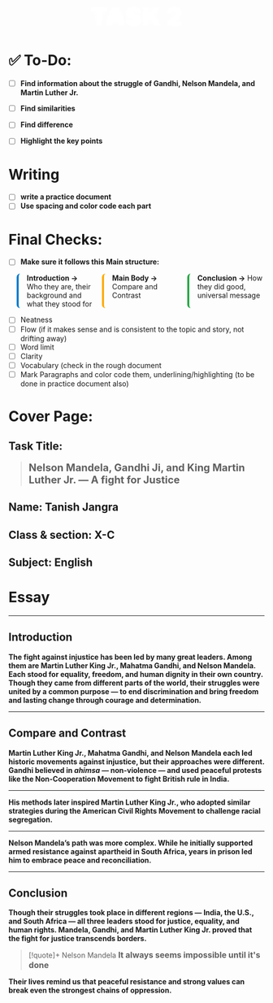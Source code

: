 # <div style = "text-align: center;"><span style = "animation: fadeInUp 0.7s ease-in-out; font-weight: bold;"><span style="text-shadow: 0 0 13px rgb(255,255,255), 0 0 2px rgb(255,255,255); font-size: 50; font-weight: 1000; padding: 3px; padding-right: 10px; padding-left: 10px; border-radius: 7px; color: rgb(255,255,255);">TASK 2</span></span></div>
# <span style = "animation: fadeInUp 0.7s ease-in-out; font-weight: bold;">✅ To-Do:</span>

- [ ] <span style = "animation: fadeInUp 0.7s ease-in-out; font-weight: bold;">Find information about the struggle of Gandhi, Nelson Mandela, and Martin Luther Jr.</span>
    
- [ ] <span style = "animation: fadeInUp 0.7s ease-in-out; font-weight: bold;">Find similarities</span>
    
- [ ] <span style = "animation: fadeInUp 0.7s ease-in-out; font-weight: bold;">Find difference</span>
    
- [ ] <span style = "animation: fadeInUp 0.7s ease-in-out; font-weight: bold;">Highlight the key points</span>

# <span style = "animation: fadeInUp 0.7s ease-in-out;">Writing</span>

- [ ] <span style = "animation: fadeInUp 0.7s ease-in-out; font-weight: bold;">write a practice document</span>
- [ ] <span style = "animation: fadeInUp 0.7s ease-in-out; font-weight: bold;">Use spacing and color code each part</span>

# <span style = "animation: fadeInUp 0.7s ease-in-out;">Final Checks:</span>

- [ ] <span style = "animation: fadeInUp 0.7s ease-in-out; font-weight: bold;">Make sure it follows this Main structure:</span>
    
<span style = "animation: fadeInUp 0.7s ease-in-out;"> <div style="display: flex; gap: 1rem; justify-content: space-between;">

  <div style="flex: 1; border-left: 4px solid #007acc; padding-left: 1rem; border-radius: 7px;">
    <strong>Introduction →</strong> Who they are, their background and what they stood for
  </div>

  <div style="flex: 1; border-left: 4px solid #ffaa00; padding-left: 1rem; border-radius: 7px;">
    <strong>Main Body →</strong> Compare and Contrast
  </div>

  <div style="flex: 1; border-left: 4px solid #28a745; padding-left: 1rem; border-radius: 7px;">
    <strong>Conclusion →</strong> How they did good, universal message
  </div>

</div> </span>


- [ ] <span style = "animation: fadeInUp 0.7s ease-in-out;">Neatness</span>
- [ ] <span style = "animation: fadeInUp 0.7s ease-in-out;">Flow (if it makes sense and is consistent to the topic and story, not drifting away)</span>
- [ ] <span style = "animation: fadeInUp 0.7s ease-in-out;">Word limit</span>
- [ ] <span style = "animation: fadeInUp 0.7s ease-in-out;">Clarity</span>
- [ ] <span style = "animation: fadeInUp 0.7s ease-in-out;">Vocabulary (check in the rough document</span>
- [ ] <span style = "animation: fadeInUp 0.7s ease-in-out;">Mark Paragraphs and color code them, underlining/highlighting (to be done in practice document also)</span>

# <strong><span style = "animation: fadeInUp 0.7s ease-in-out;">Cover Page:</span></strong>

## <span style = "animation: fadeInUp 0.7s ease-in-out;">Task Title:</span>
> <span style = "animation: fadeInUp 0.7s ease-in-out;"><span style = "font-size: 20px; font-weight: bold;">Nelson Mandela, Gandhi Ji, and King Martin Luther Jr. — A fight for Justice</span></span>
## <span style = "animation: fadeInUp 0.7s ease-in-out;">Name: Tanish Jangra</span>
## <span style = "animation: fadeInUp 0.7s ease-in-out;">Class & section: X-C</span>
## <span style = "animation: fadeInUp 0.7s ease-in-out;">Subject: English</span>
# <span style = "animation: fadeInUp 0.7s ease-in-out;">Essay</span>

---

## <span style = "animation: fadeInUp 0.7s ease-in-out; font-weight: bold;">Introduction</span>

<span style = "animation: fadeInUp 0.7s ease-in-out; font-weight: bold">The fight against injustice has been led by many great leaders. Among them are Martin Luther King Jr., Mahatma Gandhi, and Nelson Mandela. Each stood for equality, freedom, and human dignity in their own country. Though they came from different parts of the world, their struggles were united by a common purpose — to end discrimination and bring freedom and lasting change through courage and determination.</span>

---

## <span style = "animation: fadeInUp 0.7s ease-in-out; font-weight: bold;">Compare and Contrast</span>

<span style = "animation: fadeInUp 0.7s ease-in-out; font-weight: bold;">Martin Luther King Jr., Mahatma Gandhi, and Nelson Mandela each led historic movements against injustice, but their approaches were different. Gandhi believed in _ahimsa_ — non-violence — and used peaceful protests like the Non-Cooperation Movement to fight British rule in India.</span>

---

<span style = "animation: fadeInUp 0.7s ease-in-out; font-weight: bold;">His methods later inspired Martin Luther King Jr., who adopted similar strategies during the American Civil Rights Movement to challenge racial segregation.</span>

---

<span style = "animation: fadeInUp 0.7s ease-in-out; font-weight: bold;">Nelson Mandela’s path was more complex. While he initially supported armed resistance against apartheid in South Africa, years in prison led him to embrace peace and reconciliation.</span>

---

## <span style = "animation: fadeInUp 0.7s ease-in-out; font-weight: bold;">Conclusion</span>

<span style = "animation: fadeInUp 0.7s ease-in-out; font-weight: bold;">Though their struggles took place in different regions — India, the U.S., and South Africa — all three leaders stood for justice, equality, and human rights. Mandela, Gandhi, and Martin Luther King Jr. proved that the fight for justice transcends borders.</span>

> [!quote]+ Nelson Mandela
> <span style = "animation: fadeInUp 0.7s ease-in-out; font-weight: bold;"><span style="font-weight: bold; font-size: 16px">It always seems impossible until it's done</span></span>


<span style = "animation: fadeInUp 0.7s ease-in-out; font-weight: bold;">Their lives remind us that peaceful resistance and strong values can break even the strongest chains of oppression.</span>